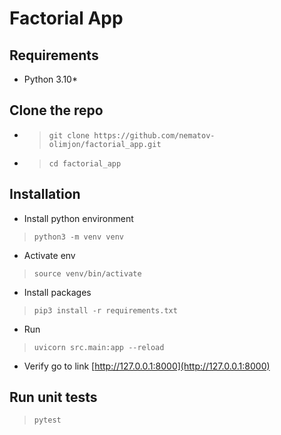 # Factorial App

## Requirements
- Python 3.10*

## Clone the repo
- > `git clone https://github.com/nematov-olimjon/factorial_app.git`
- > `cd factorial_app`

## Installation
- Install python environment
> `python3 -m venv venv`

- Activate env
> `source venv/bin/activate`

- Install packages
> `pip3 install -r requirements.txt`

- Run
> `uvicorn src.main:app --reload`

- Verify go to link [http://127.0.0.1:8000](http://127.0.0.1:8000)

## Run unit tests
> `pytest`